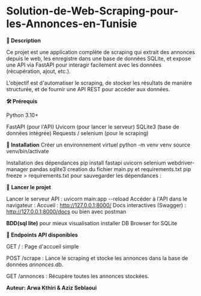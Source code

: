 # Solution-de-Web-Scraping-pour-les-Annonces-en-Tunisie

**📌 Description**

Ce projet est une application complète de scraping qui extrait des annonces depuis le web, les enregistre dans une base de données SQLite, et expose une API via FastAPI pour interagir facilement avec les données (récupération, ajout, etc.).

L'objectif est d'automatiser le scraping, de stocker les résultats de manière structurée, et de fournir une API REST pour accéder aux données.

**🛠️ Prérequis**

Python 3.10+

FastAPI (pour l'API)
Uvicorn (pour lancer le serveur)
SQLite3 (base de données intégrée)
Requests / selenium (pour le scraping)

**🔧 Installation**
Créer un environnement virtuel 
 python -m venv venv
 source venv/bin/activate
 
 Installation des dépendances
 pip install fastapi uvicorn selenium webdriver-manager pandas sqlite3
 creation du fichier main.py et requirements.txt
 pip freeze > requirements.txt  pour  sauvegarder les dépendances :

 🚀 **Lancer le projet**

Lancer le serveur API :  uvicorn main:app --reload
Accéder à l'API dans le navigateur :
      Accueil : http://127.0.0.1:8000/
      Docs interactives (Swagger) : http://127.0.0.1:8000/docs
ou bien avec postman

**BDD(sql lite)**
pour mieux visualisation installer DB Browser for SQLite


 **🧠 Endpoints API disponibles**

GET / : Page d'accueil simple

POST /scrape : Lance le scraping et stocke les annonces dans la base de données _annonces.db_.

GET /annonces : Récupère toutes les annonces stockées.

****Auteur**:
  Arwa Kthiri &
  Aziz Seblaoui**

